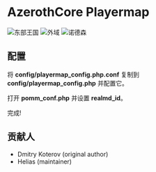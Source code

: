 # AzerothCore Playermap

![东部王国](https://raw.githubusercontent.com/azerothcore/playermap/master/img/showcase/eastern_kingdom.png)
![外域](https://raw.githubusercontent.com/azerothcore/playermap/master/img/showcase/outland.png)
![诺德森](https://raw.githubusercontent.com/azerothcore/playermap/master/img/showcase/northrend.png)

## 配置

将  **config/playermap_config.php.conf** 复制到 **config/playermap_config.php** 并配置它。

打开 **pomm_conf.php** 并设置 **realmd_id**。

完成!

## 贡献人

- Dmitry Koterov (original author)
- Helias (maintainer)
